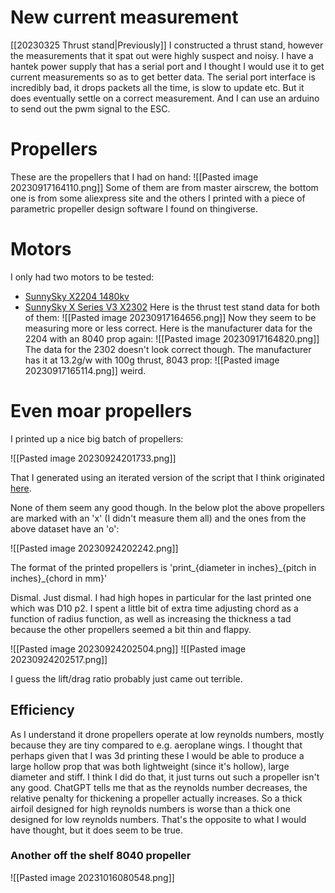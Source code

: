 # New current measurement
[[20230325 Thrust stand|Previously]] I constructed a thrust stand, however the measurements that it spat out were highly suspect and noisy.
I have a hantek power supply that has a serial port and I thought I would use it to get current measurements so as to get better data. The serial port interface is incredibly bad, it drops packets all the time, is slow to update etc. But it does eventually settle on a correct measurement. And I can use an arduino to send out the pwm signal to the ESC.

# Propellers
These are the propellers that I had on hand:
![[Pasted image 20230917164110.png]]
Some of them are from master airscrew, the bottom one is from some aliexpress site and the others I printed with a piece of parametric propeller design software I found on thingiverse.
# Motors
I only had two motors to be tested:
- [SunnySky X2204 1480kv](https://sunnyskyusa.com/products/sunnysky-x2204-brushless-motors)
- [SunnySky X Series V3 X2302](https://sunnyskyusa.com/products/sunnysky-x2302)
Here is the thrust test stand data for both of them:
![[Pasted image 20230917164656.png]]
Now they seem to be measuring more or less correct. Here is the manufacturer data for the 2204 with an 8040 prop again:
![[Pasted image 20230917164820.png]]
The data for the 2302 doesn't look correct though. The manufacturer has it at 13.2g/w with 100g thrust, 8043 prop:
![[Pasted image 20230917165114.png]]
weird.

# Even moar propellers

I printed up a nice big batch of propellers:

![[Pasted image 20230924201733.png]]

That I generated using an iterated version of the script that I think originated [here](https://www.techmonkeybusiness.com/articles/Parametric_Propellers.html). 

None of them seem any good though. In the below plot the above propellers are marked with an 'x' (I didn't measure them all) and the ones from the above dataset have an 'o':

![[Pasted image 20230924202242.png]]

The format of the printed propellers is 'print\_{diameter in inches}\_{pitch in inches}\_{chord in mm}'

Dismal. Just dismal. I had high hopes in particular for the last printed one which was D10 p2. I spent a little bit of extra time adjusting  chord as a function of radius function, as well as increasing the thickness a tad because the other propellers seemed a bit thin and flappy. 

![[Pasted image 20230924202504.png]]
![[Pasted image 20230924202517.png]]

I guess the lift/drag ratio probably just came out terrible.

## Efficiency
As I understand it drone propellers operate at low reynolds numbers, mostly because they are tiny compared to e.g. aeroplane wings. I thought that perhaps given that I was 3d printing these I would be able to produce a large hollow prop that was both lightweight (since it's hollow), large diameter and stiff. I think I did do that, it just turns out such a propeller isn't any good. 
ChatGPT tells me that as the reynolds number decreases, the relative penalty for thickening a propeller actually increases. So a thick airfoil designed for high reynolds numbers is worse than a thick one designed for low reynolds numbers. That's the opposite to what I would have thought, but it does seem to be true.

### Another off the shelf 8040 propeller

![[Pasted image 20231016080548.png]]